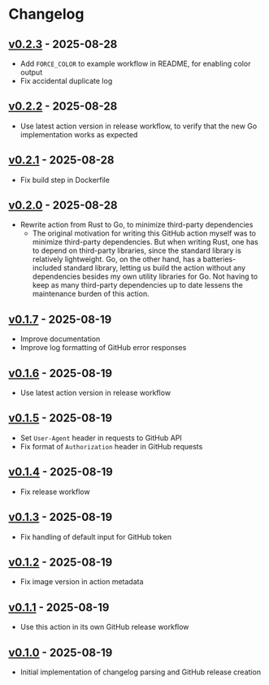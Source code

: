 # Changelog

## [v0.2.3] - 2025-08-28

- Add `FORCE_COLOR` to example workflow in README, for enabling color output
- Fix accidental duplicate log

## [v0.2.2] - 2025-08-28

- Use latest action version in release workflow, to verify that the new Go implementation works as
  expected

## [v0.2.1] - 2025-08-28

- Fix build step in Dockerfile

## [v0.2.0] - 2025-08-28

- Rewrite action from Rust to Go, to minimize third-party dependencies
  - The original motivation for writing this GitHub action myself was to minimize third-party
    dependencies. But when writing Rust, one has to depend on third-party libraries, since the
    standard library is relatively lightweight. Go, on the other hand, has a batteries-included
    standard library, letting us build the action without any dependencies besides my own utility
    libraries for Go. Not having to keep as many third-party dependencies up to date lessens the
    maintenance burden of this action.

## [v0.1.7] - 2025-08-19

- Improve documentation
- Improve log formatting of GitHub error responses

## [v0.1.6] - 2025-08-19

- Use latest action version in release workflow

## [v0.1.5] - 2025-08-19

- Set `User-Agent` header in requests to GitHub API
- Fix format of `Authorization` header in GitHub requests

## [v0.1.4] - 2025-08-19

- Fix release workflow

## [v0.1.3] - 2025-08-19

- Fix handling of default input for GitHub token

## [v0.1.2] - 2025-08-19

- Fix image version in action metadata

## [v0.1.1] - 2025-08-19

- Use this action in its own GitHub release workflow

## [v0.1.0] - 2025-08-19

- Initial implementation of changelog parsing and GitHub release creation

[Unreleased]: https://github.com/hermannm/release-from-changelog/compare/v0.2.3...HEAD

[v0.2.3]: https://github.com/hermannm/release-from-changelog/compare/v0.2.2...v0.2.3

[v0.2.2]: https://github.com/hermannm/release-from-changelog/compare/v0.2.1...v0.2.2

[v0.2.1]: https://github.com/hermannm/release-from-changelog/compare/v0.2.0...v0.2.1

[v0.2.0]: https://github.com/hermannm/release-from-changelog/compare/v0.1.7...v0.2.0

[v0.1.7]: https://github.com/hermannm/release-from-changelog/compare/v0.1.6...v0.1.7

[v0.1.6]: https://github.com/hermannm/release-from-changelog/compare/v0.1.5...v0.1.6

[v0.1.5]: https://github.com/hermannm/release-from-changelog/compare/v0.1.4...v0.1.5

[v0.1.4]: https://github.com/hermannm/release-from-changelog/compare/v0.1.3...v0.1.4

[v0.1.3]: https://github.com/hermannm/release-from-changelog/compare/v0.1.2...v0.1.3

[v0.1.2]: https://github.com/hermannm/release-from-changelog/compare/v0.1.1...v0.1.2

[v0.1.1]: https://github.com/hermannm/release-from-changelog/compare/v0.1.0...v0.1.1

[v0.1.0]: https://github.com/hermannm/release-from-changelog/compare/ba852f0...v0.1.0
